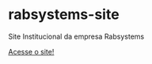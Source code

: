 # rabsystems-site
Site Institucional da empresa Rabsystems

[Acesse o site!](https://rabsystems.com.br)
